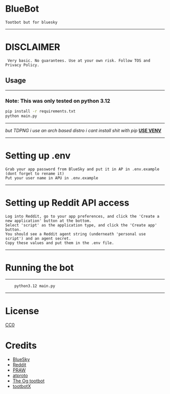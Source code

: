 # BlueBot

    Tootbot but for bluesky

****
# DISCLAIMER

     Very basic. No guarantees. Use at your own risk. Follow TOS and Privacy Policy.

## Usage

***
### Note: This was only tested on python 3.12

``` bash
pip install -r requirements.txt
python main.py
```

***
*but TDPNG i use an arch based distro i cant install shit with pip*  [**USE VENV**](https://docs.python.org/3/library/venv.html)


 ****

# Setting up .env

    Grab your app password from BlueSky and put it in AP in .env.example (dont forget to rename it)
    Put your user name in APU in .env.example

****
# Setting up Reddit API access

    Log into Reddit, go to your app preferences, and click the 'Create a new application' button at the bottom.
    Select 'script' as the application type, and click the 'Create app' button.
    You should see a Reddit agent string (underneath 'personal use script') and an agent secret.
    Copy these values and put them in the .env file.

****
# Running the bot

***
``` bash
    python3.12 main.py
```

****
# License

[CC0](https://github.com/OwOBots/bluebot/blob/main/LICENSE)

# Credits

- [BlueSky](https://bsky.app)
- [Reddit](https://reddit.com)
- [PRAW](https://praw.readthedocs.io/en/latest/)
- [atproto](https://github.com/MarshalX/atproto)
- [The Og tootbot](https://github.com/corbindavenport/tootbot)
- [tootbotX](https://gitlab.com/mocchapi/tootbotX)
